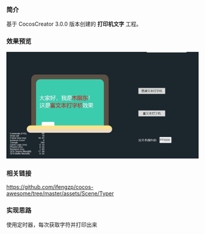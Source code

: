 ### 简介
基于 CocosCreator 3.0.0 版本创建的 **打印机文字** 工程。

### 效果预览
![image](../../gif/202201/2022012055.gif)

### 相关链接
https://github.com/ifengzp/cocos-awesome/tree/master/assets/Scene/Typer

### 实现思路
使用定时器，每次获取字符并打印出来